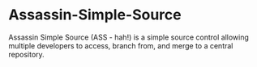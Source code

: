 Assassin-Simple-Source
======================

Assassin Simple Source (ASS - hah!) is a simple source control allowing multiple developers to access, branch from, and merge to a central repository.
